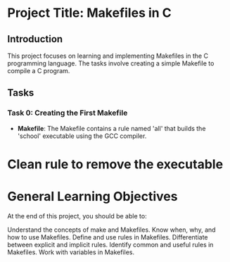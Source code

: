 # Project Title: Makefiles in C

## Introduction
This project focuses on learning and implementing Makefiles in the C programming language. The tasks involve creating a simple Makefile to compile a C program.

## Tasks
### Task 0: Creating the First Makefile
- **Makefile**: The Makefile contains a rule named 'all' that builds the 'school' executable using the GCC compiler.

# Clean rule to remove the executable

# General Learning Objectives


At the end of this project, you should be able to:

Understand the concepts of make and Makefiles.
Know when, why, and how to use Makefiles.
Define and use rules in Makefiles.
Differentiate between explicit and implicit rules.
Identify common and useful rules in Makefiles.
Work with variables in Makefiles.
